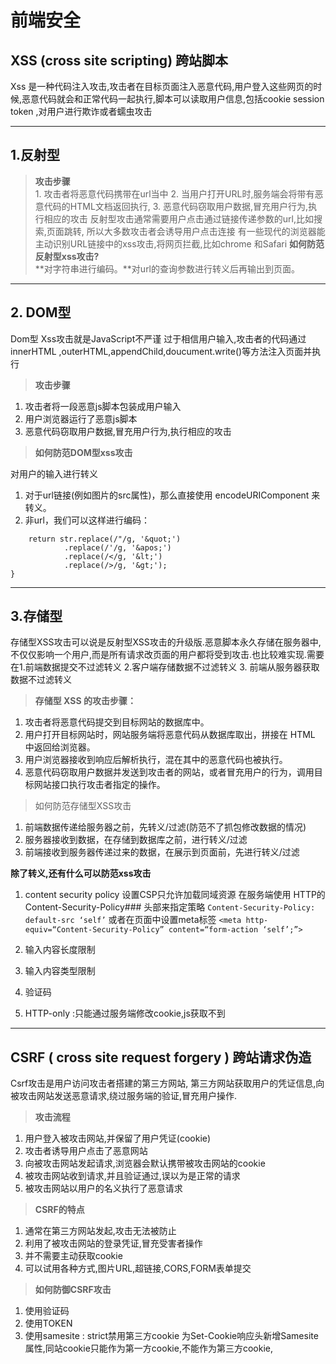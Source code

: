 # 前端安全
## XSS (cross site scripting) 跨站脚本
Xss 是一种代码注入攻击,攻击者在目标页面注入恶意代码,用户登入这些网页的时候,恶意代码就会和正常代码一起执行,脚本可以读取用户信息,包括cookie session token ,对用户进行欺诈或者蠕虫攻击
- - - -
## 1.反射型
> **攻击步骤**  
	1. 攻击者将恶意代码携带在url当中
	2. 当用户打开URL时,服务端会将带有恶意代码的HTML文档返回执行,
	3. 恶意代码窃取用户数据,冒充用户行为,执行相应的攻击
反射型攻击通常需要用户点击通过链接传递参数的url,比如搜索,页面跳转,  	所以大多数攻击者会诱导用户点击连接
	有一些现代的浏览器能主动识别URL链接中的xss攻击,将网页拦截,比如chrome 和Safari
> **如何防范 反射型xss攻击?**  
	**对字符串进行编码。**对url的查询参数进行转义后再输出到页面。

- - - -
## 2. DOM型
Dom型 Xss攻击就是JavaScript不严谨  过于相信用户输入,攻击者的代码通过innerHTML ,outerHTML,appendChild,doucument.write()等方法注入页面并执行

> **攻击步骤**  

1. 攻击者将一段恶意js脚本包装成用户输入
2. 用户浏览器运行了恶意js脚本
3. 恶意代码窃取用户数据,冒充用户行为,执行相应的攻击

> **如何防范DOM型xss攻击**  

对用户的输入进行转义
1. 对于url链接(例如图片的src属性)，那么直接使用 encodeURIComponent 来转义。
2. 非url，我们可以这样进行编码：
```function encodeHtml(str) {
    return str.replace(/"/g, '&quot;')
            .replace(/'/g, '&apos;')
            .replace(/</g, '&lt;')
            .replace(/>/g, '&gt;');
}
```

- - - -
## 3.存储型
存储型XSS攻击可以说是反射型XSS攻击的升级版.恶意脚本永久存储在服务器中,不仅仅影响一个用户,而是所有请求改页面的用户都将受到攻击.也比较难实现.需要在1.前端数据提交不过滤转义 2.客户端存储数据不过滤转义 3. 前端从服务器获取数据不过滤转义

> **存储型 XSS 的攻击步骤：**  

1. 攻击者将恶意代码提交到目标网站的数据库中。
2. 用户打开目标网站时，网站服务端将恶意代码从数据库取出，拼接在 HTML 中返回给浏览器。
3. 用户浏览器接收到响应后解析执行，混在其中的恶意代码也被执行。
4. 恶意代码窃取用户数据并发送到攻击者的网站，或者冒充用户的行为，调用目标网站接口执行攻击者指定的操作。

> 如何防范存储型XSS攻击  
1. 前端数据传递给服务器之前，先转义/过滤(防范不了抓包修改数据的情况)
2. 服务器接收到数据，在存储到数据库之前，进行转义/过滤
3. 前端接收到服务器传递过来的数据，在展示到页面前，先进行转义/过滤

**除了转义,还有什么可以防范xss攻击**

1. content security policy
设置CSP只允许加载同域资源
在服务端使用 HTTP的 Content-Security-Policy### 头部来指定策略
`Content-Security-Policy: default-src ‘self’`
或者在页面中设置meta标签
`<meta http-equiv=“Content-Security-Policy” content=“form-action ‘self’;”>`

2. 输入内容长度限制
3. 输入内容类型限制
4. 验证码
5. HTTP-only :只能通过服务端修改cookie,js获取不到


- - - -

## 	CSRF ( cross site request forgery ) 跨站请求伪造
Csrf攻击是用户访问攻击者搭建的第三方网站,  第三方网站获取用户的凭证信息,向被攻击网站发送恶意请求,绕过服务端的验证,冒充用户操作.

> **攻击流程**  

1. 用户登入被攻击网站,并保留了用户凭证(cookie)
2. 攻击者诱导用户点击了恶意网站
3. 向被攻击网站发起请求,浏览器会默认携带被攻击网站的cookie
4. 被攻击网站收到请求,并且验证通过,误以为是正常的请求
5. 被攻击网站以用户的名义执行了恶意请求

> **CSRF的特点**  

1. 通常在第三方网站发起,攻击无法被防止
2. 利用了被攻击网站的登录凭证,冒充受害者操作
3. 并不需要主动获取cookie
4. 可以试用各种方式,图片URL,超链接,CORS,FORM表单提交

> **如何防御CSRF攻击**  

1. 使用验证码
2. 使用TOKEN
3. 使用samesite : strict禁用第三方cookie
为Set-Cookie响应头新增Samesite属性,同站cookie只能作为第一方cookie,不能作为第三方cookie,



